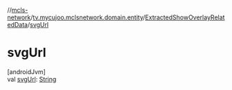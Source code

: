 //[mcls-network](../../../index.md)/[tv.mycujoo.mclsnetwork.domain.entity](../index.md)/[ExtractedShowOverlayRelatedData](index.md)/[svgUrl](svg-url.md)

# svgUrl

[androidJvm]\
val [svgUrl](svg-url.md): [String](https://kotlinlang.org/api/latest/jvm/stdlib/kotlin/-string/index.html)

